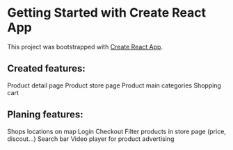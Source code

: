 # Getting Started with Create React App

This project was bootstrapped with [Create React App](https://github.com/facebook/create-react-app).

## Created features:
  Product detail page
  Product store page
  Product main categories
  Shopping cart
  
## Planing features:
  Shops locations on map
  Login
  Checkout
  Filter products in store page (price, discout...)
  Search bar
  Video player for product advertising
  
